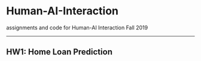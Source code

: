 # Human-AI-Interaction
assignments and code for Human-AI Interaction Fall 2019


---

## HW1: Home Loan Prediction
